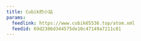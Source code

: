 ```yaml
---
title: Cubik的小站
params:
  feedlink: https://www.cubik65536.top/atom.xml
  feedid: 69d2386d344575de10c47149a7211c81
---
```

